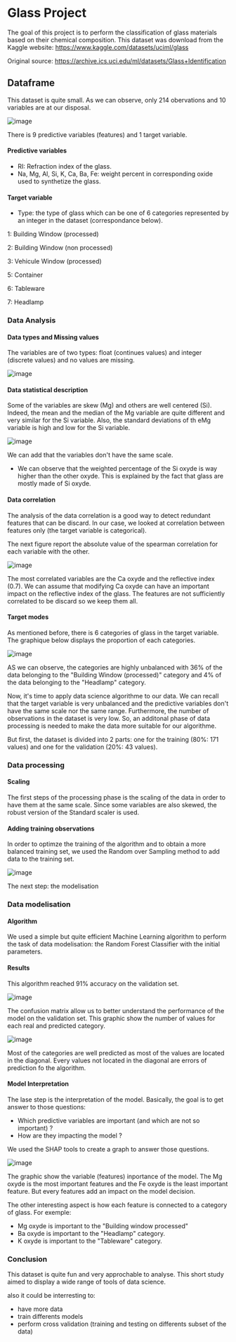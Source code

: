 # Glass Project

The goal of this project is to perform the classification of glass materials based on their chemical composition.
This dataset was download from the Kaggle website: https://www.kaggle.com/datasets/uciml/glass

Original source: https://archive.ics.uci.edu/ml/datasets/Glass+Identification


## Dataframe

This dataset is quite small. As we can observe, only 214 obervations and 10 variables are at our disposal. 

![image](https://user-images.githubusercontent.com/67120829/184669689-7d85f644-1745-4d5c-a40a-471f3e11b274.png)

There is 9 predictive variables (features) and 1 target variable. 
#### Predictive variables
- RI: Refraction index of the glass.
- Na, Mg, Al, Si, K, Ca, Ba, Fe: weight percent in corresponding oxide used to synthetize the glass.

#### Target variable
- Type: the type of glass which can be one of 6 categories represented by an integer in the dataset (correspondance below).
 
1: Building Window (processed)

2: Building Window (non processed)

3: Vehicule Window (processed)

5: Container

6: Tableware

7: Headlamp


### Data Analysis

#### Data types and Missing values

The variables are of two types: float (continues values) and integer (discrete values) and no values are missing.

![image](https://user-images.githubusercontent.com/67120829/184670449-f169c954-bd4a-431a-8ba2-9b4749a070f1.png)

#### Data statistical description

Some of the variables are skew (Mg) and others are well centered (Si). Indeed, the mean and the median of the Mg variable are quite different and very similar for the Si variable. Also, the standard deviations of th eMg variable is high and low for the Si variable.

![image](https://user-images.githubusercontent.com/67120829/184683064-4d68f7ec-eacd-43d2-beb2-c3fb63dca428.png)

We can add that the variables don't have the same scale.

- We can observe that the weighted percentage of the Si oxyde is way higher than the other oxyde. This is explained by the fact that glass are mostly made of Si oxyde.

#### Data correlation

The analysis of the data correlation is a good way to detect redundant features that can be discard. In our case, we looked at correlation between features only (the target variable is categorical).

The next figure report the absolute value of the spearman correlation for each variable with the other.

![image](https://user-images.githubusercontent.com/67120829/184677530-9fae211e-33d0-41a4-b281-e19dc7d3d897.png)

The most correlated variables are the Ca oxyde and the reflective index (0.7). We can assume that modifying Ca oxyde can have an important impact on the reflective index of the glass.
The features are not sufficiently correlated to be discard so we keep them all.

#### Target modes

As mentioned before, there is 6 categories of glass in the target variable. The graphique below displays the proportion of each categories.

![image](https://user-images.githubusercontent.com/67120829/184841375-857d8351-ba3d-47f7-b9b1-d3d28397a647.png)

AS we can observe, the categories are highly unbalanced with 36% of the data belonging to the "Building Window (processed)" category and 4% of the data belonging to the "Headlamp" category.

Now, it's time to apply data science algorithme to our data. We can recall that the target variable is very unbalanced and the predictive variables don't have the same scale nor the same range. Furthermore, the number of observations in the dataset is very low.
So, an additonal phase of data processing is needed to make the data more suitable for our algorithme.

But first, the dataset is divided into 2 parts: one for the training (80%: 171 values) and one for the validation (20%: 43 values). 

### Data processing

#### Scaling

The first steps of the processing phase is the scaling of the data in order to have them at the same scale. Since some variables are also skewed, the robust version of the Standard scaler is used.

#### Adding training observations

In order to optimze the training of the algorithm and to obtain a more balanced training set, we used the Random over Sampling method to add data to the training set. 

![image](https://user-images.githubusercontent.com/67120829/184893036-3ca54ca3-0ab4-429c-913a-52252ce3a813.png)

The next step: the modelisation

### Data modelisation

#### Algorithm

We used a simple but quite efficient Machine Learning algorithm to perform the task of data modelisation: the Random Forest Classifier with the initial parameters.

#### Results

This algorithm reached 91% accuracy on the validation set.

![image](https://user-images.githubusercontent.com/67120829/184854342-c36fac7c-8395-4229-bc89-3ec407f656b5.png)

The confusion matrix allow us to better understand the performance of the model on the validation set. This graphic show the number of values for each real and predicted category.

![image](https://user-images.githubusercontent.com/67120829/184855872-cfe820ff-e979-43b1-b40a-abcade6423c7.png)

Most of the categories are well predicted as most of the values are located in the diagonal. Every values not located in the diagonal are errors of prediction fo the algorithm.

#### Model Interpretation

The lase step is the interpretation of the model. Basically, the goal is to get answer to those questions:
- Which predictive variables are important (and which are not so important) ?
- How are they impacting the model ?

We used the SHAP tools to create a graph to answer those questions.

![image](https://user-images.githubusercontent.com/67120829/184857708-ba3a1df6-29c5-48ad-ba6a-d225cf38e7e1.png)

The graphic show the variable (features) inportance of the model. 
The Mg oxyde is the most important features and the Fe oxyde is the least important feature. But every features add an impact on the model decision.

The other interesting aspect is how each feature is connected to a category of glass. For exemple:
- Mg oxyde is important to the "Building window processed"
- Ba oxyde is important to the "Headlamp" category.
- K oxyde is important to the "Tableware" category.


### Conclusion

This dataset is quite fun and very approchable to analyse. This short study aimed to display a wide range of tools of data science.

also it could be interresting to:
- have more data 
- train differents models 
- perform cross validation (training and testing on differents subset of the data) 






